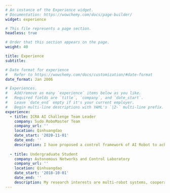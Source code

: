 ```yaml
---
# An instance of the Experience widget.
# Documentation: https://wowchemy.com/docs/page-builder/
widget: experience

# This file represents a page section.
headless: true

# Order that this section appears on the page.
weight: 40

title: Experience
subtitle:

# Date format for experience
#   Refer to https://wowchemy.com/docs/customization/#date-format
date_format: Jan 2006

# Experiences.
#   Add/remove as many `experience` items below as you like.
#   Required fields are `title`, `company`, and `date_start`.
#   Leave `date_end` empty if it's your current employer.
#   Begin multi-line descriptions with YAML's `|2-` multi-line prefix.
experience:
  - title: ICRA AI Challenge Team Leader
    company: Sudo RoboMaster Team
    company_url: ''
    location: Qinhuangdao
    date_start: '2020-11-01'
    date_end: ''
    description: I have proposed a control framework of AI Robot to achive state transmission. Now my team is preparing for RoboMaster AI challenge match.
        
  - title: Undergraduate Student
    company: Autonomous Networks and Control Laboratory
    company_url: ''
    location: Qinhuangdao
    date_start: '2018-10-01'
    date_end: ''
    description: My research interests are multi-robot systems, cooperative control, machine learning, motion planning.
---
```


